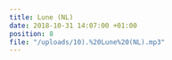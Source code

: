 ```yaml
---
title: Lune (NL)
date: 2018-10-31 14:07:00 +01:00
position: 8
file: "/uploads/10).%20Lune%20(NL).mp3"
---
```


